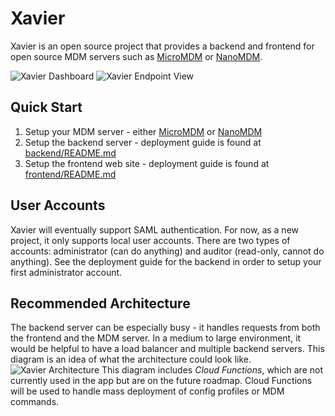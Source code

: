 # Xavier

Xavier is an open source project that provides a backend and frontend for open source MDM servers such as [MicroMDM](https://micromdm.io) or [NanoMDM](https://github.com/micromdm/nanomdm).

![Xavier Dashboard](https://storage.googleapis.com/github-images/Dashboard2.jpeg)
![Xavier Endpoint View](https://storage.googleapis.com/github-images/Endpoint2.jpeg)

## Quick Start
1. Setup your MDM server - either [MicroMDM](https://micromdm.io) or [NanoMDM](https://github.com/micromdm/nanomdm)
2. Setup the backend server - deployment guide is found at [backend/README.md](https://github.com/jefferyabbott/Xavier/blob/main/backend/README.md)
3. Setup the frontend web site - deployment guide is found at [frontend/README.md](https://github.com/jefferyabbott/Xavier/blob/main/frontend/README.md)

## User Accounts
Xavier will eventually support SAML authentication. For now, as a new project, it only supports local user accounts. There are two types of accounts: administrator (can do anything) and auditor (read-only, cannot do anything). See the deployment guide for the backend in order to setup your first administrator account.

## Recommended Architecture
The backend server can be especially busy - it handles requests from both the frontend and the MDM server. In a medium to large environment, it would be helpful to have a load balancer and multiple backend servers. This diagram is an idea of what the architecture could look like.
![Xavier Architecture](https://storage.googleapis.com/github-images/XavierArchitecture.png)
This diagram includes *Cloud Functions*, which are not currently used in the app but are on the future roadmap. Cloud Functions will be used to handle mass deployment of config profiles or MDM commands.



